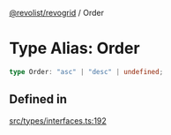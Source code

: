 [@revolist/revogrid](README.md) / Order

# Type Alias: Order

```ts
type Order: "asc" | "desc" | undefined;
```

## Defined in

[src/types/interfaces.ts:192](https://github.com/revolist/revogrid/blob/c4e80f786890231c76aca88d327b090657d3fbb9/src/types/interfaces.ts#L192)

